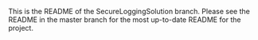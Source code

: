 This is the README of the SecureLoggingSolution branch.  Please
see the README in the master branch for the most up-to-date README for
the project.
